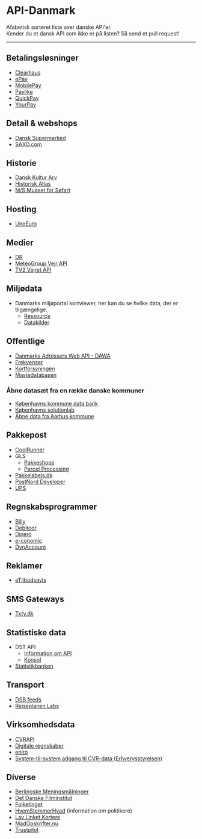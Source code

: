 # API-Danmark
Afabetisk sorteret liste over danske API'er.  
Kender du et dansk API som ikke er på listen? Så send et pull request! 

---

## Betalingsløsninger
- [Clearhaus](http://docs.gateway.clearhaus.com/)
- [ePay](http://tech.epay.dk/da/betalingswebservice)
- [MobilePay](http://www.danskebank.dk/da-dk/mobilepay/Pages/Developer.aspx)
- [Paylike](https://github.com/paylike/api-docs)
- [QuickPay](http://tech.quickpay.net/api/)
- [YourPay](http://api.yourpay.dk)

## Detail & webshops
- [Dansk Supermarked](https://developer.dansksupermarked.dk/v1/api/reference/overview/)
- [SAXO.com](http://api.saxo.com/)

## Historie
- [Dansk Kultur Arv](http://www.danskkulturarv.dk/api/)
- [Historisk Atlas](http://blog.historiskatlas.dk/api/)
- [M/S Museet for Søfart](http://mfs.dk/soeg-i-soefartshistorien/api)

## Hosting
- [UnoEuro](https://www.unoeuro.com/docs/api.php)

## Medier
- [DR](http://www.dr.dk/mu-online/)
- [MeteoGroup Vejr API](http://www.meteogroup.com/da/dk/sektorer/medier/mobil/vejr-api.html)
- [TV2 Vejret API](https://vejret-api.tv2.dk)

## Miljødata
- Danmarks miljøportal kortviewer, her kan du se hvilke data, der er tilgængelige.
    - [Ressource](http://arealinformation.miljoeportal.dk/distribution/)
    - [Datakilder](http://www.miljoeportal.dk/soegmiljoedata/soeg_areal/Sider/download%20data.aspx)

## Offentlige
- [Danmarks Adressers Web API - DAWA](https://dawa.aws.dk/)
- [Frekvenser](http://filer.erhvervsstyrelsen.dk/mikrofon-offentligt-api)
- [Kortforsyningen](https://www.kortforsyningen.dk/content/webtjenester)
- [Mastedatabasen](https://mastedatabasen.dk/Viskort/ContentPages/DataFraDatabasen.aspx?callingapp=mastedb#webapi)

### Åbne datasæt fra en række danske kommuner
- [Københavns kommune data bank](http://data.kk.dk/)
- [Københavns solutionlab](http://cphsolutionslab.dk/)
- [Åbne data fra Aarhus kommune](http://www.odaa.dk/)

## Pakkepost
- [CoolRunner](http://docs.coolrunner.dk)
- GLS
    - [Pakkeshops](http://www.gls.dk/webservices_v2/wsPakkeshop.asmx?WSD)
    - [Parcel Processing](http://api.gls.dk/ws/)
- [Pakkelabels.dk](https://api.pakkelabels.dk)
- [PostNord Developer](https://developer.postnord.com)
- [UPS](https://www.ups.com/content/dk/da/resources/sri/apidefinition.html)

## Regnskabsprogrammer
- [Billy](https://www.billy.dk/api)
- [Debitoor](https://debitoor.dk/åben-api)
- [Dinero](https://api.dinero.dk/docs)
- [e-conomic](https://www.e-conomic.dk/tillaegsmoduler/api)
- [DynAccount](https://dynaccount.dk/funktioner/api-integration/)

## Reklamer
- [eTilbudsavis](http://docs.api.etilbudsavis.dk)

## SMS Gateways
- [Txty.dk](http://api.txty.dk/4/)

## Statistiske data
- DST API
    - [Information om API](http://www.dst.dk/da/Statistik/statistikbanken/api)
    - [Konsol](http://api.statbank.dk/console#subjects)
- [Statistikbanken](http://www.dst.dk/da/Statistik/statistikbanken.aspx)

## Transport
- [DSB feeds](http://www.dsb.dk/dsb-labs/feeds/)
- [Rejseplanen Labs](http://labs.rejseplanen.dk/)

## Virksomhedsdata
- [CVRAPI](http://cvrapi.dk)
- [Digitale regnskaber](http://datahub.virk.dk/dataset/system-til-system-adgang-til-regnskabsdata)
- [eniro](https://api.eniro.com)
- [System-til-system adgang til CVR-data (Erhvervsstyrelsen)](http://datahub.virk.dk/dataset/system-til-system-adgang-til-cvr-data)


## Diverse
- [Berlingske Meningsmålninger](http://www.b.dk/upload/webred/bmsandbox/opinion_poll/2015/pollofpolls.xml)
- [Det Danske Filminstitut](http://www.dfi.dk/opendata.aspx)
- [Folketinget](http://www.ft.dk/AabneData)
- [HvemStemmerHvad](http://www.hvemstemmerhvad.dk/api/api.php) (information om politikere)
- [Lav Linket Kortere](http://llk.dk/api)
- [MadOpskrifter.nu](http://start.madopskrifter.nu/MadopskrifternuAPI.aspx)
- [Trustpilot](https://developers.trustpilot.com/)
